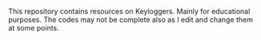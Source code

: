 This repository contains resources on Keyloggers.
Mainly for educational purposes. The codes may not be complete also as I edit and change them at some points.
